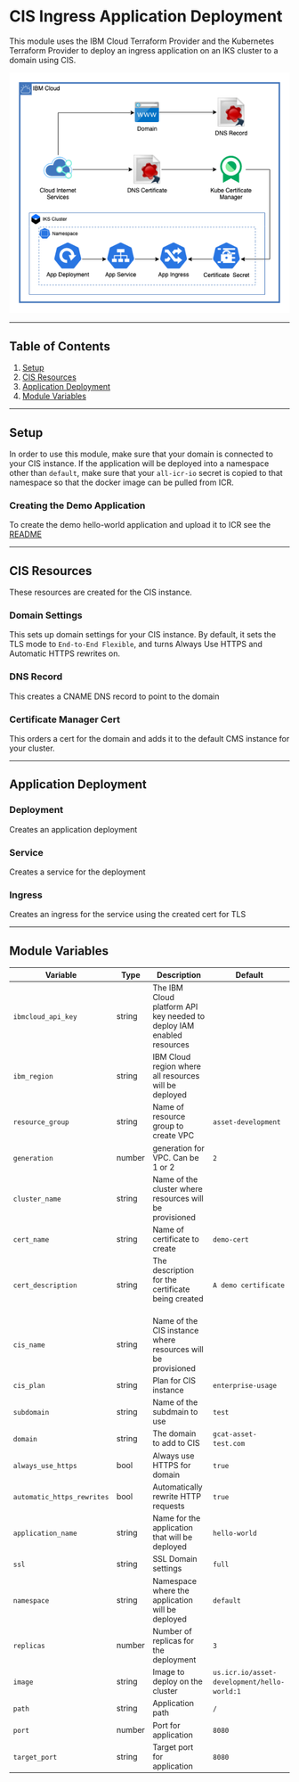 # CIS Ingress Application Deployment

This module uses the IBM Cloud Terraform Provider and the Kubernetes Terraform Provider to deploy an ingress application on an IKS cluster to a domain using CIS.

![deployment](../.docs/deployment.png)

---

## Table of Contents

1. [Setup](##Setup)
2. [CIS Resources](##CIS-resources)
3. [Application Deployment](##Application-Deployment)
4. [Module Variables](##Module-Variables)

---

## Setup

In order to use this module, make sure that your domain is connected to your CIS instance. If the application will be deployed into a namespace other than `default`, make sure that your `all-icr-io` secret is copied to that namespace so that the docker image can be pulled from ICR.

### Creating the Demo Application

To create the demo hello-world application and upload it to ICR see the [README](./demo_app/README.md)

---

## CIS Resources

These resources are created for the CIS instance.

### Domain Settings

This sets up domain settings for your CIS instance. By default, it sets the TLS mode to `End-to-End Flexible`, and turns Always Use HTTPS and Automatic HTTPS rewrites on.

### DNS Record

This creates a CNAME DNS record to point to the domain

### Certificate Manager Cert

This orders a cert for the domain and adds it to the default CMS instance for your cluster.

---

## Application Deployment

### Deployment

Creates an application deployment

### Service

Creates a service for the deployment

### Ingress

Creates an ingress for the service using the created cert for TLS

---

## Module Variables

Variable                   | Type   | Description                                                           | Default
---------------------------|--------|-----------------------------------------------------------------------|--------
`ibmcloud_api_key`         | string | The IBM Cloud platform API key needed to deploy IAM enabled resources |
`ibm_region`               | string | IBM Cloud region where all resources will be deployed                 |
`resource_group`           | string | Name of resource group to create VPC                                  | `asset-development`
`generation`               | number | generation for VPC. Can be 1 or 2                                     | `2`
`cluster_name`             | string | Name of the cluster where resources will be provisioned               |
`cert_name`                | string | Name of certificate to create                                         | `demo-cert`
`cert_description`         | string | The description for the certificate being created                     | `A demo certificate`
`cis_name`                 | string | Name of the CIS instance where resources will be provisioned          |
`cis_plan`                 | string | Plan for CIS instance                                                 | `enterprise-usage`
`subdomain`                | string | Name of the subdmain to use                                           | `test`
`domain`                   | string | The domain to add to CIS                                              | `gcat-asset-test.com`
`always_use_https`         | bool   | Always use HTTPS for domain                                           | `true`
`automatic_https_rewrites` | bool   | Automatically rewrite HTTP requests                                   | `true`
`application_name`         | string | Name for the application that will be deployed                        | `hello-world`
`ssl`                      | string | SSL Domain settings                                                   | `full`
`namespace`                | string | Namespace where the application will be deployed                      | `default`
`replicas`                 | number | Number of replicas for the deployment                                 | `3`
`image`                    | string | Image to deploy on the cluster                                        | `us.icr.io/asset-development/hello-world:1`
`path`                     | string | Application path                                                      | `/`
`port`                     | number | Port for application                                                  | `8080`
`target_port`              | string | Target port for application                                           | `8080`
